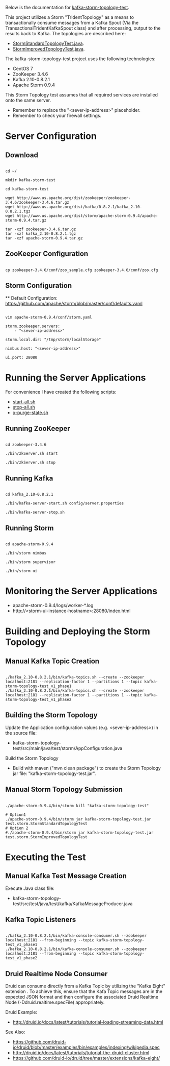 
Below is the documentation for [kafka-storm-topology-test](https://github.com/mark1900/druid-sandbox/tree/master/kafka-storm-topology-test).

This project utilizes a Storm "TridentTopology" as a means to transactionally consume messages from a Kafka Spout (Via the TransactionalTridentKafkaSpout class) and after processing, output to the results back to Kafka.  The topologies are described here:
* [StormStandardTopologyTest.java](https://github.com/mark1900/druid-sandbox/blob/master/kafka-storm-topology-test/src/main/java/test/storm/StormStandardTopologyTest.java).
* [StormImprovedTopologyTest.java](https://github.com/mark1900/druid-sandbox/blob/master/kafka-storm-topology-test/src/main/java/test/storm/StormImprovedTopologyTest.java).

The kafka-storm-topology-test project uses the following technologies:

* CentOS 7
* ZooKeeper 3.4.6
* Kafka 2.10-0.8.2.1
* Apache Storm 0.9.4

This Storm Topology test assumes that all required services are installed onto the same server.

* Remember to replace the "&lt;sever-ip-address&gt;" placeholder.
* Remember to check your firewall settings.

# Server Configuration

## Download

<pre><code>
cd ~/

mkdir kafka-storm-test

cd kafka-storm-test

wget http://www.us.apache.org/dist/zookeeper/zookeeper-3.4.6/zookeeper-3.4.6.tar.gz
wget http://www.us.apache.org/dist/kafka/0.8.2.1/kafka_2.10-0.8.2.1.tgz
wget http://www.us.apache.org/dist/storm/apache-storm-0.9.4/apache-storm-0.9.4.tar.gz

tar -xzf zookeeper-3.4.6.tar.gz
tar -xzf kafka_2.10-0.8.2.1.tgz
tar -xzf apache-storm-0.9.4.tar.gz
</code></pre>

## ZooKeeper Configuration

<pre><code>
cp zookeeper-3.4.6/conf/zoo_sample.cfg zookeeper-3.4.6/conf/zoo.cfg
</code></pre>

## Storm Configuration

** Default Configuration: https://github.com/apache/storm/blob/master/conf/defaults.yaml

<pre><code>
vim apache-storm-0.9.4/conf/storm.yaml

storm.zookeeper.servers:
    - "&lt;sever-ip-address&gt;"

storm.local.dir: "/tmp/storm/localStorage"

nimbus.host: "&lt;sever-ip-address&gt;"

ui.port: 28080
</code></pre>


# Running the Server Applications

For convenience I have created the following scripts:

* [start-all.sh](https://github.com/mark1900/druid-sandbox/blob/master/kafka-storm-topology-test/misc/bash-scripts/start-all.sh)
* [stop-all.sh](https://github.com/mark1900/druid-sandbox/blob/master/kafka-storm-topology-test/misc/bash-scripts/stop-all.sh)
* [x-purge-state.sh](https://github.com/mark1900/druid-sandbox/blob/master/kafka-storm-topology-test/misc/bash-scripts/x-purge-state.sh)

## Running ZooKeeper

<pre><code>
cd zookeeper-3.4.6

./bin/zkServer.sh start

./bin/zkServer.sh stop
</code></pre>

## Running Kafka

<pre><code>
cd kafka_2.10-0.8.2.1

./bin/kafka-server-start.sh config/server.properties

./bin/kafka-server-stop.sh
</code></pre>

## Running Storm

<pre><code>
cd apache-storm-0.9.4

./bin/storm nimbus

./bin/storm supervisor

./bin/storm ui
</code></pre>

# Monitoring the Server Applications

* apache-storm-0.9.4/logs/worker-*.log
* http://&lt;storm-ui-instance-hostname&gt;:28080/index.html

# Building and Deploying the Storm Topology

## Manual Kafka Topic Creation

<pre><code>
./kafka_2.10-0.8.2.1/bin/kafka-topics.sh --create --zookeeper localhost:2181 --replication-factor 1 --partitions 1 --topic kafka-storm-topology-test_v1_phase1
./kafka_2.10-0.8.2.1/bin/kafka-topics.sh --create --zookeeper localhost:2181 --replication-factor 1 --partitions 1 --topic kafka-storm-topology-test_v1_phase2
</code></pre>

## Building the Storm Topology

Update the Application configuration values (e.g. &lt;sever-ip-address&gt;) in the source file:

* kafka-storm-topology-test/src/main/java/test/storm/AppConfiguration.java

Build the Storm Topology

* Build with maven ("mvn clean package") to create the Storm Topology jar file: "kafka-storm-topology-test.jar".


## Manual Storm Topology Submission

<pre><code>
./apache-storm-0.9.4/bin/storm kill "kafka-storm-topology-test"

# Option1
./apache-storm-0.9.4/bin/storm jar kafka-storm-topology-test.jar test.storm.StormStandardTopologyTest
# Option 2
#./apache-storm-0.9.4/bin/storm jar kafka-storm-topology-test.jar test.storm.StormImprovedTopologyTest
</code></pre>

# Executing the Test

## Manual Kafka Test Message Creation

Execute Java class file:

* kafka-storm-topology-test/src/test/java/test/kafka/KafkaMessageProducer.java


## Kafka Topic Listeners

<pre><code>
./kafka_2.10-0.8.2.1/bin/kafka-console-consumer.sh --zookeeper localhost:2181 --from-beginning --topic kafka-storm-topology-test_v1_phase1
./kafka_2.10-0.8.2.1/bin/kafka-console-consumer.sh --zookeeper localhost:2181 --from-beginning --topic kafka-storm-topology-test_v1_phase2
</code></pre>


## Druid Realtime Node Consumer

Druid can consume directly from a Kafka Topic by utilizing the "Kafka Eight" extension .  To achieve this, ensure that the Kafa Topic messages are in the expected JSON format and then configure the associated Druid Realtime Node (-Ddruid.realtime.specFile) appropriately.

Druid Example:
* http://druid.io/docs/latest/tutorials/tutorial-loading-streaming-data.html

See Also:
* https://github.com/druid-io/druid/blob/master/examples/bin/examples/indexing/wikipedia.spec
* http://druid.io/docs/latest/tutorials/tutorial-the-druid-cluster.html
* https://github.com/druid-io/druid/tree/master/extensions/kafka-eight/
